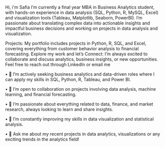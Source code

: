 Hi, i'm Safia
I’m currently a final year MBA in Business Analytics student, with hands-on experience in data analysis (SQL, Python, R, MySQL, Excel) and visualization tools (Tableau, Matplotlib, Seaborn, PowerBI).
I’m passionate about translating complex data into actionable insights and impactful business decisions and working on projects in data analysis and visualization.
  
Projects: My portfolio includes projects in Python, R, SQL, and Excel, covering everything from customer behavior analysis to financial forecasting. Explore my work and
let’s Connect: I’m always excited to collaborate and discuss analytics, business insights, or new opportunities. Feel free to reach out through LinkedIn or email me



•	💼 I’m actively seeking business analytics and data-driven roles where I can apply my skills in SQL, Python, R, Tableau, and Power BI.

•	🤝 I’m open to collaboration on projects involving data analysis, machine learning, and financial forecasting.

•	📘 I’m passionate about everything related to data, finance, and market research, always looking to learn and share insights.

•	🌱 I’m constantly improving my skills in data visualization and statistical analysis.

•	📝 Ask me about my recent projects in data analytics, visualizations or any exciting trends in the analytics field!

